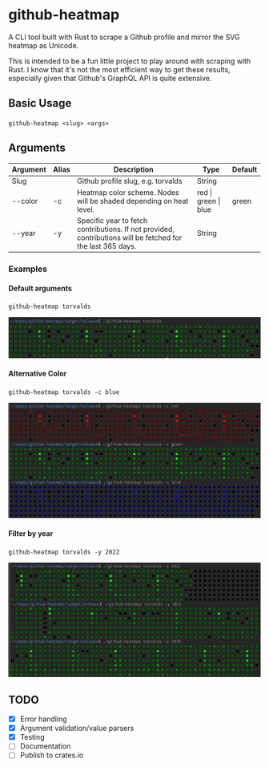# github-heatmap

A CLI tool built with Rust to scrape a Github profile and mirror the SVG heatmap as Unicode.

This is intended to be a fun little project to play around with scraping with Rust. I know that it's not the most efficient way to get these results, especially given that Github's GraphQL API is quite extensive.

## Basic Usage

`github-heatmap <slug> <args>`

## Arguments

| Argument | Alias | Description                                                                                                 | Type                 | Default |
| -------- | ----- | ----------------------------------------------------------------------------------------------------------- | -------------------- | ------- |
| Slug     |       | Github profile slug, e.g. torvalds                                                                          | String               |         |
| --color  | -c    | Heatmap color scheme. Nodes will be shaded depending on heat level.                                         | red \| green \| blue | green   |
| --year   | -y    | Specific year to fetch contributions. If not provided, contributions will be fetched for the last 365 days. | String               |         |

### Examples

#### Default arguments

`github-heatmap torvalds`

![default example](examples/default.jpg)

#### Alternative Color

`github-heatmap torvalds -c blue`

![alternative colors example](examples/colors.jpg)

#### Filter by year

`github-heatmap torvalds -y 2022`

![filter by years example](examples/years.jpg)

## TODO

- [x] Error handling
- [x] Argument validation/value parsers
- [x] Testing
- [ ] Documentation
- [ ] Publish to crates.io
